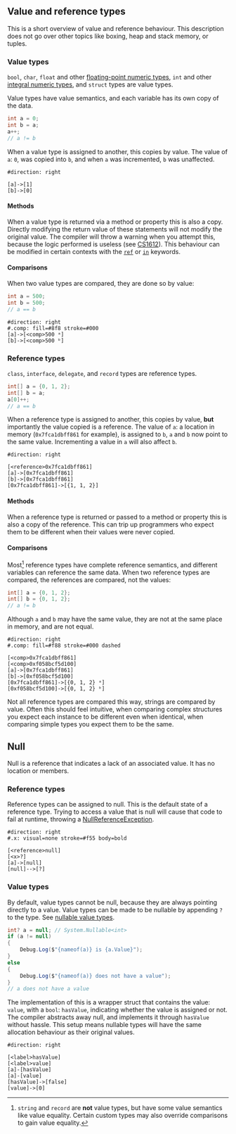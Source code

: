 ## Value and reference types

This is a short overview of value and reference behaviour. This description does not go over other topics like boxing, heap and stack memory, or tuples.

### Value types
`bool`, `char`, `float` and other [floating-point numeric types](https://docs.microsoft.com/en-us/dotnet/csharp/language-reference/builtin-types/floating-point-numeric-types), `int` and other [integral numeric types](https://docs.microsoft.com/en-us/dotnet/csharp/language-reference/builtin-types/integral-numeric-types), and `struct` types are value types.

Value types have value semantics, and each variable has its own copy of the data.

```csharp
int a = 0;
int b = a;
a++;
// a != b
```
When a value type is assigned to another, this copies by value.
The value of `a`: `0`, was copied into `b`, and when `a` was incremented, `b` was unaffected.

```nomnoml
#direction: right

[a]->[1]
[b]->[0]
```

#### Methods
When a value type is returned via a method or property this is also a copy.
Directly modifying the return value of these statements will not modify the original value. The compiler will throw a warning when you attempt this, because the logic performed is useless (see [CS1612](Common%20Errors/Compiler%20Errors/CS1612.md)).
This behaviour can be modified in certain contexts with the [`ref`](https://docs.microsoft.com/en-us/dotnet/csharp/language-reference/keywords/ref) or [`in`](https://docs.microsoft.com/en-us/dotnet/csharp/language-reference/keywords/in-parameter-modifier) keywords.

#### Comparisons
When two value types are compared, they are done so by value:

```csharp
int a = 500;
int b = 500;
// a == b
```

```nomnoml
#direction: right
#.comp: fill=#8f8 stroke=#000
[a]->[<comp>500 ᵃ]
[b]->[<comp>500 ᵇ]
```

### Reference types
`class`, `interface`, `delegate`, and `record` types are reference types.

```csharp
int[] a = {0, 1, 2};
int[] b = a;
a[0]++;
// a == b
```

When a reference type is assigned to another, this copies by value, **but** importantly the value copied is a reference.
The value of `a`: a location in memory (`0x7fca1dbff861` for example), is assigned to `b`, `a` and `b` now point to the same value.
Incrementing a value in `a` will also affect `b`.

```nomnoml
#direction: right

[<reference>0x7fca1dbff861]
[a]->[0x7fca1dbff861]
[b]->[0x7fca1dbff861]
[0x7fca1dbff861]->[{1, 1, 2}]
```

#### Methods
When a reference type is returned or passed to a method or property this is also a copy of the reference.
This can trip up programmers who expect them to be different when their values were never copied.

#### Comparisons
Most[^1] reference types have complete reference semantics, and different variables can reference the same data.
When two reference types are compared, the references are compared, not the values:
```csharp
int[] a = {0, 1, 2};
int[] b = {0, 1, 2};
// a != b
```
Although `a` and `b` may have the same value, they are not at the same place in memory, and are not equal.

```nomnoml
#direction: right
#.comp: fill=#f88 stroke=#000 dashed

[<comp>0x7fca1dbff861]
[<comp>0xf058bcf5d100]
[a]->[0x7fca1dbff861]
[b]->[0xf058bcf5d100]
[0x7fca1dbff861]->[{0, 1, 2} ᵃ]
[0xf058bcf5d100]->[{0, 1, 2} ᵇ]
```

Not all reference types are compared this way, strings are compared by value.
Often this should feel intuitive, when comparing complex structures you expect each instance to be different even when identical, when comparing simple types you expect them to be the same.

## Null
Null is a reference that indicates a lack of an associated value. It has no location or members.
### Reference types
Reference types can be assigned to null. This is the default state of a reference type. Trying to access a value that is null will cause that code to fail at runtime, throwing a [NullReferenceException](../Runtime%20Exceptions/NullReferenceException.md).

```nomnoml
#direction: right
#.x: visual=none stroke=#f55 body=bold

[<reference>null]
[<x>?]
[a]->[null]
[null]-->[?]
```

### Value types
By default, value types cannot be null, because they are always pointing directly to a value.
Value types can be made to be nullable by appending `?` to the type. See [nullable value types](https://docs.microsoft.com/en-us/dotnet/csharp/language-reference/builtin-types/nullable-value-types).

```csharp
int? a = null; // System.Nullable<int>
if (a != null)
{
    Debug.Log($"{nameof(a)} is {a.Value}");
}
else
{
    Debug.Log($"{nameof(a)} does not have a value");
}
// a does not have a value
```

The implementation of this is a wrapper struct that contains the value: `value`, with a `bool`: `hasValue`, indicating whether the value is assigned or not. The compiler abstracts away null, and implements it through `hasValue` without hassle.
This setup means nullable types will have the same allocation behaviour as their original values.

```nomnoml
#direction: right

[<label>hasValue]
[<label>value]
[a]-[hasValue]
[a]-[value]
[hasValue]->[false]
[value]->[0]
```

[^1]: `string` and `record` are **not** value types, but have some value semantics like value equality. Certain custom types may also override comparisons to gain value equality.
